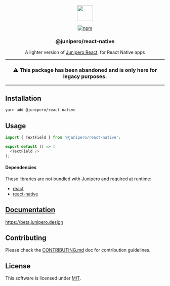 <div align="center">

<picture>
  <source media="(prefers-color-scheme: dark)" srcset="https://cdn.junipero.design/v3/logo/junipero-logo-dark.svg" />
  <img src="https://cdn.junipero.design/v3/logo/junipero-logo.svg" height="50" />
</picture>

<br />

[![npm](https://img.shields.io/npm/v/@junipero/react-native.svg)](https://www.npmjs.com/package/@junipero/react-native)

<h3>@junipero/react-native</h3>
<p>A lighter version of <a href="https://github.com/p3ol/junipero/tree/master/packages/react">Junipero React</a>, for React Native apps</p>

-----------

### ⚠️ This package has been abandoned and is only here for legacy purposes.

-----------

</div>

## Installation

```bash
yarn add @junipero/react-native
```

## Usage

```javascript
import { TextField } from '@junipero/react-native';

export default () => (
  <TextField />
);
```

#### Dependencies

These libraries are not bundled with Junipero and required at runtime:
- [react](https://www.npmjs.com/package/react)
- [react-native](https://www.npmjs.com/package/react-native)

## [Documentation](https://beta.junipero.design)

https://beta.junipero.design

## Contributing

Please check the [CONTRIBUTING.md](https://github.com/p3ol/junipero/blob/master/CONTRIBUTING.md) doc for contribution guidelines.

## License

This software is licensed under [MIT](https://github.com/p3ol/junipero/blob/master/LICENSE).
